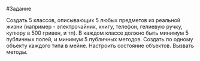 #Задание

Создать 5 классов, описывающих 5 любых предметов из реальной жизни (например - электрочайник, книгу, телефон, гелиевую ручку, купюру в 500 гривен, и тп). В каждом классе должно быть минимум 5 публичных полей, и минимум 5 публичных методов. Создать по одному объекту каждого типа в мейне. Настроить состояние объектов. Вызвать методы.
